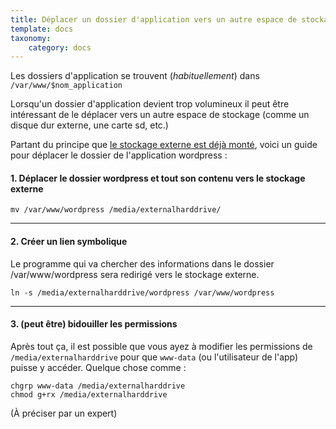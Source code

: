 ```yaml
---
title: Déplacer un dossier d'application vers un autre espace de stockage
template: docs
taxonomy:
    category: docs
---
```


Les dossiers d'application se trouvent (*habituellement*) dans `/var/www/$nom_application`

Lorsqu'un dossier d'application devient trop volumineux il peut être intéressant de le déplacer vers un autre espace de stockage (comme un disque dur externe, une carte sd, etc.)

Partant du principe que [le stockage externe est déjà monté](/external_storage), voici un guide pour déplacer le dossier de l'application wordpress :


#### 1. Déplacer le dossier wordpress et tout son contenu vers le stockage externe

```shell
mv /var/www/wordpress /media/externalharddrive/
```
___

#### 2. Créer un lien symbolique 

Le programme qui va chercher des informations dans le dossier /var/www/wordpress sera redirigé vers le stockage externe.

```shell
ln -s /media/externalharddrive/wordpress /var/www/wordpress
```
___

#### 3. (peut être) bidouiller les permissions

Après tout ça, il est possible que vous ayez à modifier les permissions de `/media/externalharddrive` pour que `www-data` (ou l'utilisateur de l'app) puisse y accéder. Quelque chose comme :
 
```shell
chgrp www-data /media/externalharddrive
chmod g+rx /media/externalharddrive

```

(À préciser par un expert)
